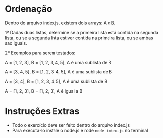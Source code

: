 # Ordenação
Dentro do arquivo index.js, existem dois arrays: A e B.

1º Dadas duas listas, determine se a primeira lista está contida na segunda lista,
 ou se a segunda lista estiver contida na primeira lista, ou se ambas sao iguais.

2º Exemplos para serem testados:

A = [1, 2, 3], B = [1, 2, 3, 4, 5], A é uma sublista de B

A = [3, 4, 5], B = [1, 2, 3, 4, 5], A é uma sublista de B

A = [3, 4], B = [1, 2, 3, 4, 5], A é uma sublista de B

A = [1, 2, 3], B = [1, 2, 3], A é igual a B




# Instruções Extras

- Todo o exercício deve ser feito dentro do arquivo index.js
- Para executa-lo instale o node.js e rode `node index.js` no terminal